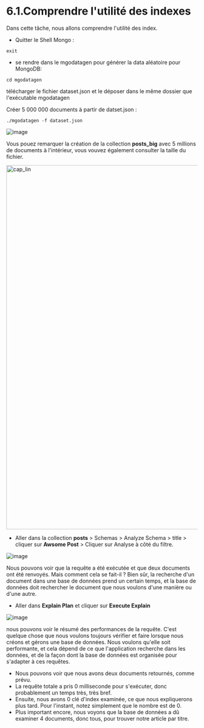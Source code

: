 # 6.1.Comprendre l'utilité des indexes

Dans cette tâche, nous allons comprendre l'utilité des index. 

* Quitter le Shell Mongo :
```
exit
```

* se rendre dans le mgodatagen pour générer la data aléatoire  pour MongoDB:

```
cd mgodatagen
```
télécharger le fichier dataset.json et le déposer dans le même dossier que l'exécutable mgodatagen

Créer 5 000 000 documents à partir de datset.json :
```
./mgodatagen -f dataset.json
```

![image](https://user-images.githubusercontent.com/73080397/212576336-4d6f61b4-797c-4c3a-8d97-a277dcfe78f0.png)

Vous pouez remarquer la création de la collection **posts_big** avec 5 millions de documents à l'intérieur, vous vouvez également consulter la taille du fichier.

<img width="957" alt="cap_lin" src="https://user-images.githubusercontent.com/73080397/212577227-e5fadf3e-1beb-4a8b-9120-26048f2eb42e.png">

* Aller dans la collection **posts** > Schemas > Analyze Schema > title > cliquer sur **Awsome Post** > Cliquer sur Analyse à côté du filtre.

![image](https://user-images.githubusercontent.com/73080397/212578090-07fcc677-2a62-4b72-8634-75b2a1399e84.png)


 Nous pouvons voir que la requête a été exécutée et que deux documents ont été renvoyés. Mais comment cela se fait-il ? Bien sûr, la recherche d'un document dans une base de données prend un certain temps, et la base de données doit rechercher le document que nous voulons d'une manière ou d'une autre.
 
 * Aller dans **Explain Plan** et cliquer sur **Execute Explain** 

![image](https://user-images.githubusercontent.com/73080397/212578566-af4f27d2-0c20-4731-b24a-ab5165d67b18.png)


 nous pouvons voir le résumé des performances de la requête. C'est quelque chose que nous voulons toujours vérifier et faire lorsque nous créons et gérons une base de données. Nous voulons qu'elle soit performante, et cela dépend de ce que l'application recherche dans les données, et de la façon dont la base de données est organisée pour s'adapter à ces requêtes.
 
* Nous pouvons voir que nous avons deux documents retournés, comme prévu. 
* La requête totale a pris 0 milliseconde pour s'exécuter, donc probablement un temps très, très bref. 
* Ensuite, nous avons 0 clé d'index examinée, ce que nous expliquerons plus tard. Pour l'instant, notez simplement que le nombre est de 0. 
* Plus important encore, nous voyons que la base de données a dû examiner 4 documents, donc tous, pour trouver notre article par titre. 
